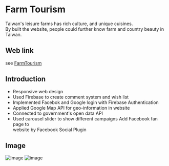 # Farm Tourism

Taiwan's leisure farms has rich culture, and unique cuisines.<br>
By built the website, people could further know farm and country beauty in Taiwan.<br>

## Web link
see [FarmTourism](https://framweb-79896.firebaseapp.com/)

## Introduction
* Responsive web design<br> 
* Used Firebase to create comment system and wish list<br> 
* Implemented  Facebok and Google login with Firebase Authentication<br> 
* Applied Google Map API for geo-information in website<br> 
* Connected to government's open data API<br>  
* Used carousel slider to show different campaigns Add Facebook fan page to<br> 
website by Facebook Social Plugin<br>
## Image
![image](https://github.com/ssuchen/FarmTourismWeb/blob/master/001-3.jpg)
![image](https://github.com/ssuchen/FarmTourismWeb/blob/master/001-3.PNG)
